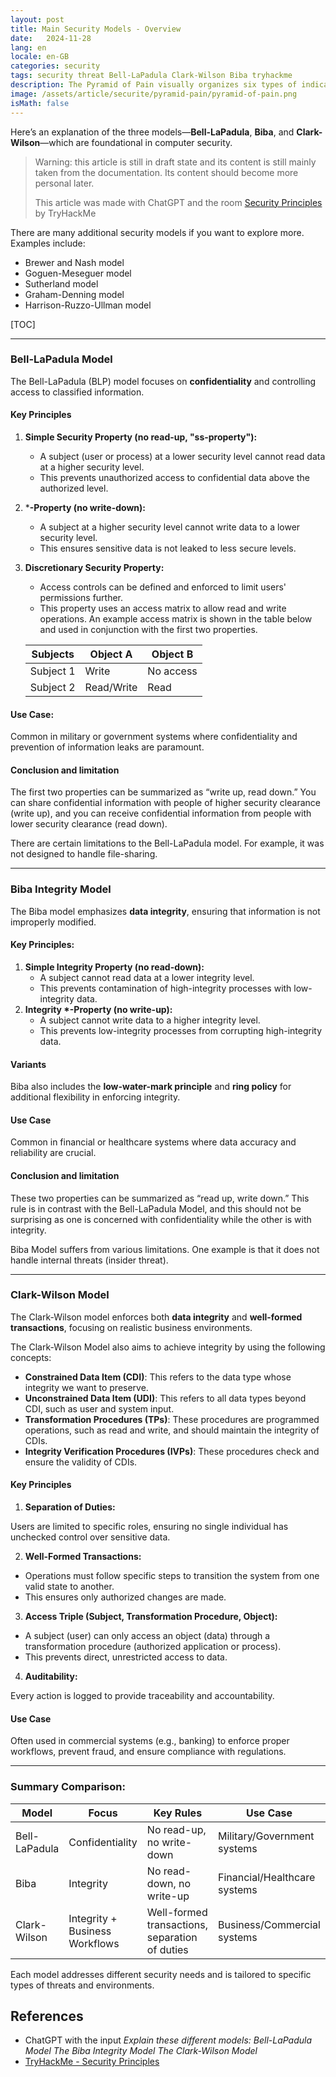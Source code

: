 ```yaml
---
layout: post
title: Main Security Models - Overview
date:   2024-11-28
lang: en
locale: en-GB
categories: security
tags: security threat Bell-LaPadula Clark-Wilson Biba tryhackme
description: The Pyramid of Pain visually organizes six types of indicators used to detect and mitigate cyber threats, illustrating how targeting each type of indicator affects the attacker’s ability to operate.
image: /assets/article/securite/pyramid-pain/pyramid-of-pain.png
isMath: false
---
```


Here’s an explanation of the three models—**Bell-LaPadula**, **Biba**, and **Clark-Wilson**—which are foundational in computer security.

> Warning: this article is still in draft state and its content is still mainly taken from the documentation. Its content should become more personal later.
>
> This article was made with ChatGPT and the room [Security Principles](https://tryhackme.com/r/room/securityprinciples) by TryHackMe

There are many additional security models if you want to explore more. Examples include:

- Brewer and Nash model
- Goguen-Meseguer model
- Sutherland model
- Graham-Denning model
- Harrison-Ruzzo-Ullman model

[TOC]



------

### Bell-LaPadula Model

The Bell-LaPadula (BLP) model focuses on **confidentiality** and controlling access to classified information.

#### Key Principles

1. **Simple Security Property (no read-up, "ss-property"):**

   - A subject (user or process) at a lower security level cannot read data at a higher security level.
   - This prevents unauthorized access to confidential data above the authorized level.

2. ***-Property (no write-down):**

   - A subject at a higher security level cannot write data to a lower security level.
   - This ensures sensitive data is not leaked to less secure levels.

3. **Discretionary Security Property:**

   - Access controls can be defined and enforced to limit users' permissions further. 
   - This property uses an access matrix to allow read and write operations. An example access matrix is shown in the table below and used in conjunction with the first two properties.

   | Subjects  | Object A   | Object B  |
   | --------- | ---------- | --------- |
   | Subject 1 | Write      | No access |
   | Subject 2 | Read/Write | Read      |

#### Use Case:

Common in military or government systems where confidentiality and prevention of information leaks are paramount.

#### Conclusion and limitation

The first two properties can be summarized as “write up, read down.” You can share confidential information with people of higher security clearance (write up), and you can receive confidential information from people with lower security clearance (read down).

There are certain limitations to the Bell-LaPadula model. For example, it was not designed to handle file-sharing.

------

### Biba Integrity Model

The Biba model emphasizes **data integrity**, ensuring that information is not improperly modified.

#### Key Principles:

1. **Simple Integrity Property (no read-down):**
   - A subject cannot read data at a lower integrity level.
   - This prevents contamination of high-integrity processes with low-integrity data.
2. **Integrity \*-Property (no write-up):**
   - A subject cannot write data to a higher integrity level.
   - This prevents low-integrity processes from corrupting high-integrity data.

#### Variants

Biba also includes the **low-water-mark principle** and **ring policy** for additional flexibility in enforcing integrity.

#### Use Case

Common in financial or healthcare systems where data accuracy and reliability are crucial.

#### Conclusion and limitation

These two properties can be summarized as “read up, write down.” This rule is in contrast with the Bell-LaPadula Model, and this should not be surprising as one is concerned with confidentiality while the other is with integrity.

Biba Model suffers from various limitations. One example is that it does not handle internal threats (insider threat).

------

### Clark-Wilson Model

The Clark-Wilson model enforces both **data integrity** and **well-formed transactions**, focusing on realistic business environments.

The Clark-Wilson Model also aims to achieve integrity by using the following concepts:

- **Constrained Data Item (CDI)**: This refers to the data type whose integrity we want to preserve.
- **Unconstrained Data Item (UDI)**: This refers to all data types beyond CDI, such as user and system input.
- **Transformation Procedures (TPs)**: These procedures are programmed operations, such as read and write, and should maintain the integrity of CDIs.
- **Integrity Verification Procedures (IVPs)**: These procedures check and ensure the validity of CDIs.

#### Key Principles

1. **Separation of Duties:**

Users are limited to specific roles, ensuring no single individual has unchecked control over sensitive data.

2. **Well-Formed Transactions:**

- Operations must follow specific steps to transition the system from one valid state to another.
- This ensures only authorized changes are made.

3. **Access Triple (Subject, Transformation Procedure, Object):**

- A subject (user) can only access an object (data) through a transformation procedure (authorized application or process).
- This prevents direct, unrestricted access to data.

4. **Auditability:**

Every action is logged to provide traceability and accountability.

#### Use Case

Often used in commercial systems (e.g., banking) to enforce proper workflows, prevent fraud, and ensure compliance with regulations.

------

### Summary Comparison:

| **Model**     | **Focus**                      | **Key Rules**                                  | **Use Case**                 |
| ------------- | ------------------------------ | ---------------------------------------------- | ---------------------------- |
| Bell-LaPadula | Confidentiality                | No read-up, no write-down                      | Military/Government systems  |
| Biba          | Integrity                      | No read-down, no write-up                      | Financial/Healthcare systems |
| Clark-Wilson  | Integrity + Business Workflows | Well-formed transactions, separation of duties | Business/Commercial systems  |

Each model addresses different security needs and is tailored to specific types of threats and environments.

## References

- ChatGPT with the input *Explain these different models: Bell-LaPadula Model The Biba Integrity Model The Clark-Wilson Model*
- [TryHackMe - Security Principles](https://tryhackme.com/r/room/securityprinciples)